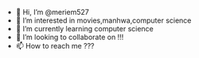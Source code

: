 - 👋 Hi, I’m @meriem527
- 👀 I’m interested in movies,manhwa,computer science
- 🌱 I’m currently learning computer science
- 💞️ I’m looking to collaborate on !!!
- 📫 How to reach me ???

<!---
meriem527/meriem527 is a ✨ special ✨ repository because its `README.md` (this file) appears on your GitHub profile.
You can click the Preview link to take a look at your changes.
--->
